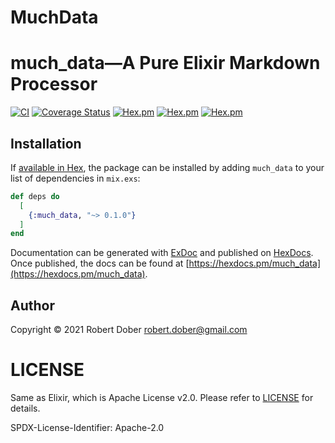# MuchData

<!--
DO NOT EDIT THIS FILE
It has been generated from the template `README.md.eex` by Extractly (https://github.com/RobertDober/extractly.git)
and any changes you make in this file will most likely be lost
-->

# much_data—A Pure Elixir Markdown Processor

[![CI](https://github.com/RobertDober/much_data/actions/workflows/ci.yml/badge.svg)](https://github.com/RobertDober/much_data/actions/workflows/ci.yml)
[![Coverage Status](https://coveralls.io/repos/github/RobertDober/much_data/badge.svg?branch=main)](https://coveralls.io/github/RobertDober/much_data?branch=main)
[![Hex.pm](https://img.shields.io/hexpm/v/much_data.svg)](https://hex.pm/packages/much_data)
[![Hex.pm](https://img.shields.io/hexpm/dw/much_data.svg)](https://hex.pm/packages/much_data)
[![Hex.pm](https://img.shields.io/hexpm/dt/much_data.svg)](https://hex.pm/packages/much_data)







## Installation

If [available in Hex](https://hex.pm/docs/publish), the package can be installed
by adding `much_data` to your list of dependencies in `mix.exs`:

```elixir
def deps do
  [
    {:much_data, "~> 0.1.0"}
  ]
end
```

Documentation can be generated with [ExDoc](https://github.com/elixir-lang/ex_doc)
and published on [HexDocs](https://hexdocs.pm). Once published, the docs can
be found at [https://hexdocs.pm/much_data](https://hexdocs.pm/much_data).

## Author

Copyright © 2021 Robert Dober robert.dober@gmail.com

# LICENSE

Same as Elixir, which is Apache License v2.0. Please refer to [LICENSE](LICENSE) for details.

SPDX-License-Identifier: Apache-2.0
